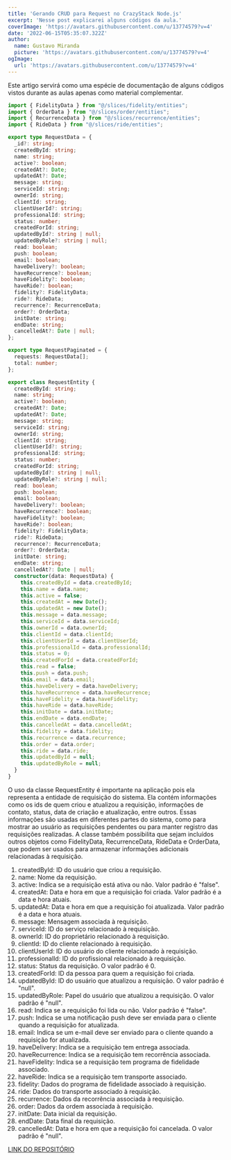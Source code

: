 ```yaml
---
title: 'Gerando CRUD para Request no CrazyStack Node.js'
excerpt: 'Nesse post explicarei alguns códigos da aula.'
coverImage: 'https://avatars.githubusercontent.com/u/13774579?v=4'
date: '2022-06-15T05:35:07.322Z'
author:
  name: Gustavo Miranda
  picture: 'https://avatars.githubusercontent.com/u/13774579?v=4'
ogImage:
  url: 'https://avatars.githubusercontent.com/u/13774579?v=4'
---
```

Este artigo servirá como uma espécie de documentação de alguns códigos vistos durante as aulas apenas como material complementar.

```typescript
import { FidelityData } from "@/slices/fidelity/entities";
import { OrderData } from "@/slices/order/entities";
import { RecurrenceData } from "@/slices/recurrence/entities";
import { RideData } from "@/slices/ride/entities";

export type RequestData = {
  _id?: string;
  createdById: string;
  name: string;
  active?: boolean;
  createdAt?: Date;
  updatedAt?: Date;
  message: string;
  serviceId: string;
  ownerId: string;
  clientId: string;
  clientUserId?: string;
  professionalId: string;
  status: number;
  createdForId: string;
  updatedById?: string | null;
  updatedByRole?: string | null;
  read: boolean;
  push: boolean;
  email: boolean;
  haveDelivery?: boolean;
  haveRecurrence?: boolean;
  haveFidelity?: boolean;
  haveRide?: boolean;
  fidelity?: FidelityData;
  ride?: RideData;
  recurrence?: RecurrenceData;
  order?: OrderData;
  initDate: string;
  endDate: string;
  cancelledAt?: Date | null;
};

export type RequestPaginated = {
  requests: RequestData[];
  total: number;
};

export class RequestEntity {
  createdById: string;
  name: string;
  active?: boolean;
  createdAt?: Date;
  updatedAt?: Date;
  message: string;
  serviceId: string;
  ownerId: string;
  clientId: string;
  clientUserId?: string;
  professionalId: string;
  status: number;
  createdForId: string;
  updatedById?: string | null;
  updatedByRole?: string | null;
  read: boolean;
  push: boolean;
  email: boolean;
  haveDelivery?: boolean;
  haveRecurrence?: boolean;
  haveFidelity?: boolean;
  haveRide?: boolean;
  fidelity?: FidelityData;
  ride?: RideData;
  recurrence?: RecurrenceData;
  order?: OrderData;
  initDate: string;
  endDate: string;
  cancelledAt?: Date | null;
  constructor(data: RequestData) {
    this.createdById = data.createdById;
    this.name = data.name;
    this.active = false;
    this.createdAt = new Date();
    this.updatedAt = new Date();
    this.message = data.message;
    this.serviceId = data.serviceId;
    this.ownerId = data.ownerId;
    this.clientId = data.clientId;
    this.clientUserId = data.clientUserId;
    this.professionalId = data.professionalId;
    this.status = 0;
    this.createdForId = data.createdForId;
    this.read = false;
    this.push = data.push;
    this.email = data.email;
    this.haveDelivery = data.haveDelivery;
    this.haveRecurrence = data.haveRecurrence;
    this.haveFidelity = data.haveFidelity;
    this.haveRide = data.haveRide;
    this.initDate = data.initDate;
    this.endDate = data.endDate;
    this.cancelledAt = data.cancelledAt;
    this.fidelity = data.fidelity;
    this.recurrence = data.recurrence;
    this.order = data.order;
    this.ride = data.ride;
    this.updatedById = null;
    this.updatedByRole = null;
  }
}
``` 
O uso da classe RequestEntity é importante na aplicação pois ela representa a entidade de requisição do sistema. Ela contém informações como os ids de quem criou e atualizou a requisição, informações de contato, status, data de criação e atualização, entre outros. Essas informações são usadas em diferentes partes do sistema, como para mostrar ao usuário as requisições pendentes ou para manter registro das requisições realizadas. A classe também possibilita que sejam incluídos outros objetos como FidelityData, RecurrenceData, RideData e OrderData, que podem ser usados para armazenar informações adicionais relacionadas à requisição.

1. createdById: ID do usuário que criou a requisição.
2. name: Nome da requisição.
3. active: Indica se a requisição está ativa ou não. Valor padrão é "false".
4. createdAt: Data e hora em que a requisição foi criada. Valor padrão é a data e hora atuais.
5. updatedAt: Data e hora em que a requisição foi atualizada. Valor padrão é a data e hora atuais.
6. message: Mensagem associada à requisição.
7. serviceId: ID do serviço relacionado à requisição.
8. ownerId: ID do proprietário relacionado à requisição.
9. clientId: ID do cliente relacionado à requisição.
10. clientUserId: ID do usuário do cliente relacionado à requisição.
11. professionalId: ID do profissional relacionado à requisição.
12. status: Status da requisição. O valor padrão é 0.
13. createdForId: ID da pessoa para quem a requisição foi criada.
14. updatedById: ID do usuário que atualizou a requisição. O valor padrão é "null".
15. updatedByRole: Papel do usuário que atualizou a requisição. O valor padrão é "null".
16. read: Indica se a requisição foi lida ou não. Valor padrão é "false".
17. push: Indica se uma notificação push deve ser enviada para o cliente quando a requisição for atualizada.
18. email: Indica se um e-mail deve ser enviado para o cliente quando a requisição for atualizada.
19. haveDelivery: Indica se a requisição tem entrega associada.
20. haveRecurrence: Indica se a requisição tem recorrência associada.
21. haveFidelity: Indica se a requisição tem programa de fidelidade associado.
22. haveRide: Indica se a requisição tem transporte associado.
23. fidelity: Dados do programa de fidelidade associado à requisição.
24. ride: Dados do transporte associado à requisição.
25. recurrence: Dados da recorrência associada à requisição.
26. order: Dados da ordem associada à requisição.
27. initDate: Data inicial da requisição.
28. endDate: Data final da requisição.
29. cancelledAt: Data e hora em que a requisição foi cancelada. O valor padrão é "null".


[LINK DO REPOSITÓRIO](https://github.com/gumiranda/CrazyStackNodeJs)